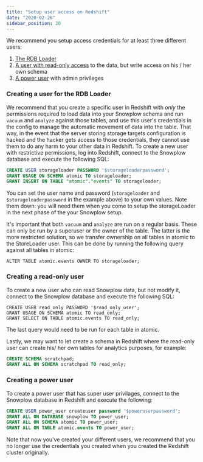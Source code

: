 ```yaml
---
title: "Setup user access on Redshift"
date: "2020-02-26"
sidebar_position: 20
---
```


We recommend you setup access credentials for at least three different users:

1. [The RDB Loader](#creating-a-user-for-the-rdb-loader)
2. [A user with read-only access](#creating-a-read-only-user) to the data, but write access on his / her own schema
3. [A power user](#creating-a-power-user) with admin privileges

### Creating a user for the RDB Loader

We recommend that you create a specific user in Redshift with _only_ the permissions required to load data into your Snowplow schema and run `vacuum` and `analyze` against those tables, and use this user's credentials in the config to manage the automatic movement of data into the table. That way, in the event that the server storing storage targets configuration is hacked and the hacker gets access to those credentials, they cannot use them to do any harm to your other data in Redshift. To create a new user with restrictive permissions, log into Redshift, connect to the Snowplow database and execute the following SQL:

```sql
CREATE USER storageloader PASSWORD '$storageloaderpassword';
GRANT USAGE ON SCHEMA atomic TO storageloader;
GRANT INSERT ON TABLE "atomic"."events" TO storageloader;
```

You can set the user name and password (`storageloader` and `$storageloaderpassword` in the example above) to your own values. Note them down: you will need them when you come to setup the storageLoader in the next phase of the your Snowplow setup.

It's important that both `vacuum` and `analyze` are run on a regular basis. These can only be run by a superuser or the owner of the table. The latter is the more restricted solution, so we transfer ownership on all tables in atomic to the StoreLoader user. This can be done by running the following query against all tables in atomic:

```
ALTER TABLE atomic.events OWNER TO storageloader;
```

### Creating a read-only user

To create a new user who can read Snowplow data, but not modify it, connect to the Snowplow database and execute the following SQL:

```
CREATE USER read_only PASSWORD '$read_only_user';
GRANT USAGE ON SCHEMA atomic TO read_only;
GRANT SELECT ON TABLE atomic.events TO read_only;
```

The last query would need to be run for each table in atomic.

Lastly, we may want to let create a schema in Redshift where the read-only user can create his/ her own tables for analytics purposes, for example:

```sql
CREATE SCHEMA scratchpad;
GRANT ALL ON SCHEMA scratchpad TO read_only;
```

### Creating a power user

To create a power user that has super user privilages, connect to the Snowplow database in Redshift and execute the following:

```sql
CREATE USER power_user createuser password '$poweruserpassword';
GRANT ALL ON DATABASE snowplow TO power_user;
GRANT ALL ON SCHEMA atomic TO power_user;
GRANT ALL ON TABLE atomic.events TO power_user;
```

Note that now you've created your different users, we recommend that you no longer use the credentials you created when you created the Redshift cluster originally.
